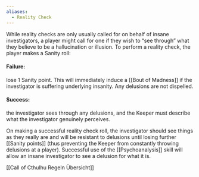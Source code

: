 ```yaml
---
aliases:
  - Reality Check
---
```

While reality checks are only usually called for on behalf of insane investigators, a player might call for one if they wish to “see through” what they believe to be a hallucination or illusion. To perform a reality check, the player makes a Sanity roll:

#### Failure: 
lose 1 Sanity point. This will immediately induce a [[Bout of Madness]] if the investigator is suffering underlying insanity. Any delusions are not dispelled.

#### Success: 
the investigator sees through any delusions, and the Keeper must describe what the investigator genuinely perceives.

On making a successful reality check roll, the investigator should see things as they really are and will be resistant to delusions until losing further [[Sanity points]] (thus preventing the Keeper from constantly throwing delusions at a player).
Successful use of the [[Psychoanalysis]] skill will allow an insane investigator to see a delusion for what it is.




[[Call of Cthulhu Regeln Übersicht]]




